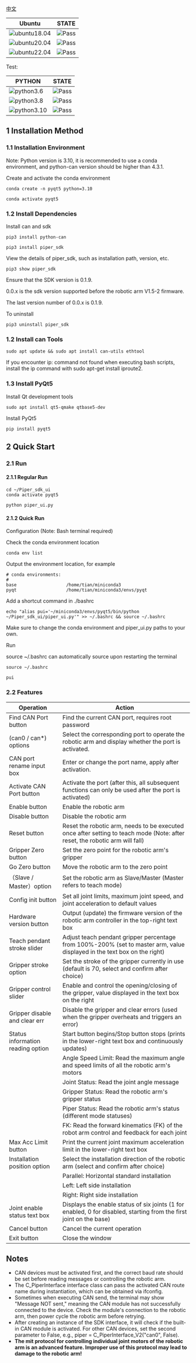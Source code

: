[中文](README.MD)

|Ubuntu |STATE|
|---|---|
|![ubuntu18.04](https://img.shields.io/badge/Ubuntu-18.04-orange.svg)|![Pass](https://img.shields.io/badge/Pass-blue.svg)|
|![ubuntu20.04](https://img.shields.io/badge/Ubuntu-20.04-orange.svg)|![Pass](https://img.shields.io/badge/Pass-blue.svg)|
|![ubuntu22.04](https://img.shields.io/badge/Ubuntu-22.04-orange.svg)|![Pass](https://img.shields.io/badge/Pass-blue.svg)|

Test:

|PYTHON |STATE|
|---|---|
|![python3.6](https://img.shields.io/badge/Python-3.6-blue.svg)|![Pass](https://img.shields.io/badge/Pass-blue.svg)|
|![python3.8](https://img.shields.io/badge/Python-3.8-blue.svg)|![Pass](https://img.shields.io/badge/Pass-blue.svg)|
|![python3.10](https://img.shields.io/badge/Python-3.10-blue.svg)|![Pass](https://img.shields.io/badge/Pass-blue.svg)|

## 1 Installation Method

### 1.1 Installation Environment

Note: Python version is 3.10, it is recommended to use a conda environment, and python-can version should be higher than 4.3.1.

Create and activate the conda environment

```shell
conda create -n pyqt5 python=3.10
```
```shell
conda activate pyqt5
```

### 1.2 Install Dependencies

Install can and sdk

```shell
pip3 install python-can
```
```shell
pip3 install piper_sdk
```

View the details of piper_sdk, such as installation path, version, etc.

```shell
pip3 show piper_sdk
```
Ensure that the SDK version is 0.1.9.

0.0.x is the sdk version supported before the robotic arm V1.5-2 firmware.

The last version number of 0.0.x is 0.1.9.

To uninstall

```shell
pip3 uninstall piper_sdk
```

### 1.2 Install can Tools

```shell
sudo apt update && sudo apt install can-utils ethtool
```

If you encounter ip: command not found when executing bash scripts, install the ip command with sudo apt-get install iproute2.

### 1.3 Install PyQt5

Install Qt development tools
```shell
sudo apt install qt5-qmake qtbase5-dev
```

Install PyQt5

```shell
pip install pyqt5

```
## 2 Quick Start

### 2.1 Run

#### 2.1.1 Regular Run

```shell
cd ~/Piper_sdk_ui
conda activate pyqt5
```
```shell
python piper_ui.py
```

#### 2.1.2 Quick Run

Configuration (Note: Bash terminal required)

Check the conda environment location

```shell
conda env list
```
Output the environment location, for example
```
# conda environments:
#
base                   /home/tian/miniconda3
pyqt                   /home/tian/miniconda3/envs/pyqt
```
Add a shortcut command in ./bashrc
```shell
echo "alias pui='~/miniconda3/envs/pyqt5/bin/python ~/Piper_sdk_ui/piper_ui.py'" >> ~/.bashrc && source ~/.bashrc
```
Make sure to change the conda environment and piper_ui.py paths to your own.

Run

source ~/.bashrc can automatically source upon restarting the terminal
```shell
source ~/.bashrc
```

```shell
pui
```

### 2.2 Features

|Operation |Action|
|---|---|
|Find CAN Port button|Find the current CAN port, requires root password|
| (can0 / can*) options| Select the corresponding port to operate the robotic arm and display whether the port is activated. | 
| CAN port rename input box | Enter or change the port name, apply after activation. |
|Activate CAN Port button|Activate the port (after this, all subsequent functions can only be used after the port is activated)|
|Enable button|Enable the robotic arm|
|Disable button|Disable the robotic arm|
|Reset button|Reset the robotic arm, needs to be executed once after setting to teach mode (Note: after reset, the robotic arm will fall)|
|Gripper Zero button|Set the zero point for the robotic arm's gripper|
|Go Zero button|Move the robotic arm to the zero point|
|（Slave / Master）option|Set the robotic arm as Slave/Master (Master refers to teach mode)|
|Config init button|Set all joint limits, maximum joint speed, and joint acceleration to default values|
|Hardware version button|Output (update) the firmware version of the robotic arm controller in the top-right text box|
|Teach pendant stroke slider|Adjust teach pendant gripper percentage from 100%-200% (set to master arm, value displayed in the text box on the right)|
|Gripper stroke option|Set the stroke of the gripper currently in use (default is 70, select and confirm after choice)|
|Gripper control slider|Enable and control the opening/closing of the gripper, value displayed in the text box on the right|
|Gripper disable and clear err|Disable the gripper and clear errors (used when the gripper overheats and triggers an error)|
|Status information reading option|Start button begins/Stop button stops (prints in the lower-right text box and continuously updates)|
| |Angle Speed Limit: Read the maximum angle and speed limits of all the robotic arm's motors|
| |Joint Status: Read the joint angle message|
| |Gripper Status: Read the robotic arm's gripper status|
| |Piper Status: Read the robotic arm's status (different mode statuses)|
| |FK: Read the forward kinematics (FK) of the robot arm control and feedback for each joint|
|Max Acc Limit button|Print the current joint maximum acceleration limit in the lower-right text box|
|Installation position option|Select the installation direction of the robotic arm (select and confirm after choice)|
| |Parallel: Horizontal standard installation|
| |Left: Left side installation|
| |Right: Right side installation|
|Joint enable status text box|Displays the enable status of six joints (1 for enabled, 0 for disabled, starting from the first joint on the base)|
|Cancel button|Cancel the current operation|
|Exit button|Close the window|

## Notes

- CAN devices must be activated first, and the correct baud rate should be set before reading messages or controlling the robotic arm.
- The C_PiperInterface interface class can pass the activated CAN route name during instantiation, which can be obtained via ifconfig.
- Sometimes when executing CAN send, the terminal may show "Message NOT sent," meaning the CAN module has not successfully connected to the device. Check the module's connection to the robotic arm, then power cycle the robotic arm before retrying.
- After creating an instance of the SDK interface, it will check if the built-in CAN module is activated. For other CAN devices, set the second parameter to False, e.g., piper = C_PiperInterface_V2("can0", False).
- **The mit protocol for controlling individual joint motors of the robotic arm is an advanced feature. Improper use of this protocol may lead to damage to the robotic arm!**
